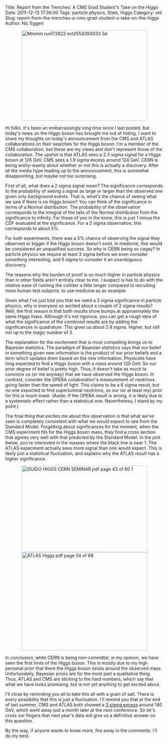 Title: Report from the Trenches: A CMS Grad Student's Take on the Higgs
Date: 2011-12-13 17:36:00
Tags: particle physics, Stats, Higgs
Category: old
Slug: report-from-the-trenches-a-cms-grad-student-s-take-on-the-higgs
Author: Nic Eggert

<img alt="Mmmm run172822 evt2554393033 3d" border="0" height="288" src="http://lh6.ggpht.com/-hPHBh1UVJic/TuvD-aa1MYI/AAAAAAAAAX4/BQgsVZulLkw/mmmm-run172822-evt2554393033-3d.jpg?imgmax=800" style="display: block; margin-left: auto; margin-right: auto;" title="mmmm-run172822-evt2554393033-3d.jpg" width="400" />

Hi folks. It's been an embarrassingly long time since I last posted, but today's news on the Higgs boson has brought me out of hiding. I want to share my thoughts on today's announcement from the CMS and ATLAS collaborations on their searches for the Higgs boson. I'm a member of the CMS collaboration, but these are my views and don't represent those of the collaboration.
<a name='more'></a>
The upshot is that ATLAS sees a 2.3 sigma signal for a Higgs boson at 126 GeV. CMS sees a 1.9 sigma excess around 124 GeV. CERN is being wishy-washy about whether or not this is actually a discovery. After all the media hype leading up to the announcement, this is somewhat disappointing, but maybe not too surprising.

First of all, what does a 2 sigma signal mean? The significance corresponds to the probability of seeing a signal as large or larger than the observed one given only background events. That is, what's the chance of seeing what we saw if there is no Higgs boson? You can think of the significance in terms of a Normal distribution. The probability of the observation corresponds to the integral of the tails of the Normal distribution from the significance to infinity. For those of you in the know, this is just 1 minus the CDF evaluated at the significance. For a 2 sigma observation, this corresponds to about 5%.

For both experiments, there was a 5% chance of observing the signal they observed or bigger if the Higgs boson doesn't exist. In medicine, this would be considered an unqualified success. So why is CERN being so cagey? In particle physics we require at least 3 sigma before we even consider something interesting, and 5 sigma to consider it an unambiguous discovery.

The reasons why the burden of proof is so much higher in particle physics than in other fields aren't entirely clear to me. I suspect is has to do with the relative ease of running the collider a little longer compared to recruiting more human test subjects, to use medicine as an example.

Given what I've just told you that we need a 3 sigma significance in particle physics, why is everyone so excited about a couple of 2 sigma results? Well, the first reason is that both results show bumps at approximately the same Higgs mass. Although it's not rigorous, you can get a rough idea of what the significance of the combined results are by adding the significances in quadrature. This gives us about 2.8 sigma. Higher, but still not up to the magic number of 3.

The explanation for the excitement that is most compelling brings us to Bayesian statistics. The paradigm of Bayesian statistics says that our belief in something given new information is the product of our prior beliefs and a term which updates them based on the new information. Physicists have long expected to find a Higgs boson with a mass around 120 GeV. So our prior degree of belief is pretty high. Thus, it doesn't take as much to convince us (or me anyway) that we have observed the Higgs boson. In contrast, consider the OPERA collaboration's measurement of neutrinos going faster than the speed of light. This claims to be a 6 sigma result, but no one expected to find superluminal neutrinos, so our (or at least my) prior for this is much lower. (Aside: If the OPERA result is wrong, it is likely due to a systematic effect rather than a statistical one. Nevertheless, I stand by my point.)

The final thing that excites me about this observation is that what we've seen is completely consistent with what we would expect to see from the Standard Model. Forgetting about significances for the moment, when the CMS experiment fits for the Higgs boson mass, they find a cross section that agrees very well with that predicted by the Standard Model. In the plot below, you're interested in the masses where the black line is near 1. The ATLAS experiment actually sees more signal than one would expect. This is likely just a statistical fluctuation, and explains why the ATLAS result has a higher significance.

<img alt="GUIDO HIGGS CERN SEMINAR pdf  page 43 of 60 1" border="0" height="275" src="http://lh6.ggpht.com/-tHKpXH_FDfM/TuvD_jbM8wI/AAAAAAAAAYA/-LWjE0AqDog/GUIDO_HIGGS_CERN_SEMINAR.pdf%252520%252528page%25252043%252520of%25252060%252529-1.png?imgmax=800" style="display: block; margin-left: auto; margin-right: auto;" title="GUIDO_HIGGS_CERN_SEMINAR.pdf (page 43 of 60)-1.png" width="400" />

<img alt="ATLAS Higgs pdf  page 34 of 68" border="0" height="313" src="http://lh6.ggpht.com/-dLvDz4KoVuU/TuvEBK3mg3I/AAAAAAAAAYI/4x-6m2b-g0M/ATLAS-Higgs.pdf%252520%252528page%25252034%252520of%25252068%252529.jpg?imgmax=800" style="display: block; margin-left: auto; margin-right: auto;" title="ATLAS-Higgs.pdf (page 34 of 68).jpg" width="400" />

In conclusion, while CERN is being non-committal, in my opinion, we have seen the first hints of the Higgs boson. This is mostly due to my high personal prior that there the Higgs boson exists around the observed mass. Unfortunately, Bayesian priors are for the most part a qualitative thing. Thus, ATLAS and CMS are sticking to the hard numbers, which say that what we have looks promising, but is not yet anything to get excited about.

I'll close by reminding you all to take this all with a grain of salt. There is every possibility that this is just a fluctuation. I'll remind you that at the end of last summer, CMS and ATLAS both showed a <a href="http://resonaances.blogspot.com/2011/07/higgs-wont-come-out-of-closet.html">3 sigma excess</a> around 140 GeV, which went away just a month later at the next conference. So let's cross our fingers that next year's data will give us a definitive answer on this question.

By the way, if anyone wants to know more, fire away in the comments. I'll do my best.
